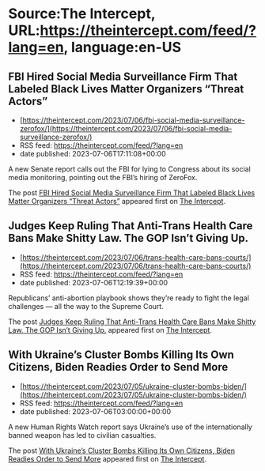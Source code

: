 # Source:The Intercept, URL:https://theintercept.com/feed/?lang=en, language:en-US

## FBI Hired Social Media Surveillance Firm That Labeled Black Lives Matter Organizers “Threat Actors”
 - [https://theintercept.com/2023/07/06/fbi-social-media-surveillance-zerofox/](https://theintercept.com/2023/07/06/fbi-social-media-surveillance-zerofox/)
 - RSS feed: https://theintercept.com/feed/?lang=en
 - date published: 2023-07-06T17:11:08+00:00

<p>A new Senate report calls out the FBI for lying to Congress about its social media monitoring, pointing out the FBI’s hiring of ZeroFox.</p>
<p>The post <a href="https://theintercept.com/2023/07/06/fbi-social-media-surveillance-zerofox/" rel="nofollow">FBI Hired Social Media Surveillance Firm That Labeled Black Lives Matter Organizers “Threat Actors”</a> appeared first on <a href="https://theintercept.com" rel="nofollow">The Intercept</a>.</p>

## Judges Keep Ruling That Anti-Trans Health Care Bans Make Shitty Law. The GOP Isn’t Giving Up.
 - [https://theintercept.com/2023/07/06/trans-health-care-bans-courts/](https://theintercept.com/2023/07/06/trans-health-care-bans-courts/)
 - RSS feed: https://theintercept.com/feed/?lang=en
 - date published: 2023-07-06T12:19:39+00:00

<p>Republicans’ anti-abortion playbook shows they’re ready to fight the legal challenges — all the way to the Supreme Court. </p>
<p>The post <a href="https://theintercept.com/2023/07/06/trans-health-care-bans-courts/" rel="nofollow">Judges Keep Ruling That Anti-Trans Health Care Bans Make Shitty Law. The GOP Isn’t Giving Up.</a> appeared first on <a href="https://theintercept.com" rel="nofollow">The Intercept</a>.</p>

## With Ukraine’s Cluster Bombs Killing Its Own Citizens, Biden Readies Order to Send More
 - [https://theintercept.com/2023/07/05/ukraine-cluster-bombs-biden/](https://theintercept.com/2023/07/05/ukraine-cluster-bombs-biden/)
 - RSS feed: https://theintercept.com/feed/?lang=en
 - date published: 2023-07-06T03:00:00+00:00

<p>A new Human Rights Watch report says Ukraine’s use of the internationally banned weapon has led to civilian casualties.</p>
<p>The post <a href="https://theintercept.com/2023/07/05/ukraine-cluster-bombs-biden/" rel="nofollow">With Ukraine’s Cluster Bombs Killing Its Own Citizens, Biden Readies Order to Send More</a> appeared first on <a href="https://theintercept.com" rel="nofollow">The Intercept</a>.</p>

